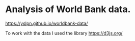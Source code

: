 # Analysis of World Bank data.
https://yslpn.github.io/worldbank-data/


To work with the data I used the library https://d3js.org/
